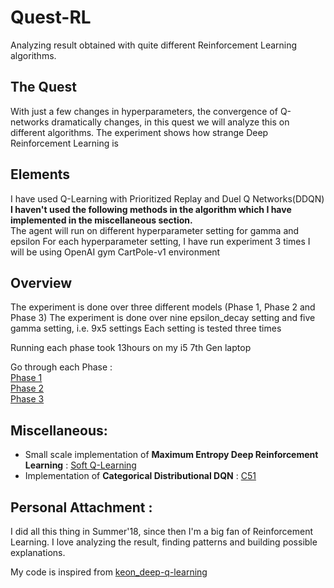 # Quest-RL
Analyzing result obtained with quite different Reinforcement Learning algorithms.

## The Quest
With just a few changes in hyperparameters, the convergence of Q-networks dramatically changes, in this quest we will analyze this on different algorithms.
The experiment shows how strange Deep Reinforcement Learning is

## Elements
I have used Q-Learning with Prioritized Replay and Duel Q Networks(DDQN) <br>
**I haven't used the following methods in the algorithm which I have implemented in the miscellaneous section.**<br>
The agent will run on different hyperparameter setting for gamma and epsilon
For each hyperparameter setting, I have run experiment 3 times
I will be using OpenAI gym CartPole-v1 environment

## Overview 
The experiment is done over three different models (Phase 1, Phase 2 and Phase 3)
The experiment is done over nine epsilon_decay setting and five gamma setting, i.e. 9x5 settings
Each setting is tested three times

Running each phase took 13hours on my i5 7th Gen laptop

Go through each Phase : <br>
<a href="https://github.com/adityauser/Quest-RL/tree/master/Phase1">Phase 1</a><br>
<a href="https://github.com/adityauser/Quest-RL/tree/master/Phase-2">Phase 2</a><br>
<a href="https://github.com/adityauser/Quest-RL/tree/master/Phase-3">Phase 3</a><br>


## Miscellaneous:
* Small scale implementation of **Maximum Entropy Deep Reinforcement Learning** : <a href="https://github.com/adityauser/Quest-RL/tree/master/Soft%2**0Q%20Learning">Soft Q-Learning</a>
* Implementation of **Categorical Distributional DQN** : <a href="https://github.com/adityauser/Quest-RL/tree/master/Soft%2**0Q%20Learning">C51</a>

## Personal Attachment : 
I did all this thing in Summer'18, since then I'm a big fan of Reinforcement Learning. I love analyzing the result, finding patterns and building possible explanations.



My code is inspired from  <a href="https://github.com/keon/deep-q-learning">keon_deep-q-learning</a>
